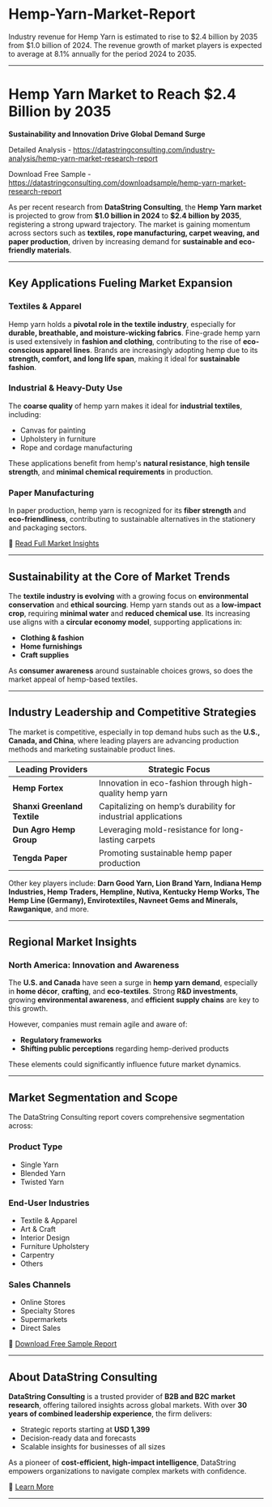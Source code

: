 # Hemp-Yarn-Market-Report

Industry revenue for Hemp Yarn is estimated to rise to $2.4 billion by 2035 from $1.0 billion of 2024. The revenue growth of market players is expected to average at 8.1% annually for the period 2024 to 2035.

---

# Hemp Yarn Market to Reach \$2.4 Billion by 2035

**Sustainability and Innovation Drive Global Demand Surge**

Detailed Analysis - https://datastringconsulting.com/industry-analysis/hemp-yarn-market-research-report

Download Free Sample - https://datastringconsulting.com/downloadsample/hemp-yarn-market-research-report

As per recent research from **DataString Consulting**, the **Hemp Yarn market** is projected to grow from **\$1.0 billion in 2024** to **\$2.4 billion by 2035**, registering a strong upward trajectory. The market is gaining momentum across sectors such as **textiles, rope manufacturing, carpet weaving, and paper production**, driven by increasing demand for **sustainable and eco-friendly materials**.

---

## Key Applications Fueling Market Expansion

### Textiles & Apparel

Hemp yarn holds a **pivotal role in the textile industry**, especially for **durable, breathable, and moisture-wicking fabrics**. Fine-grade hemp yarn is used extensively in **fashion and clothing**, contributing to the rise of **eco-conscious apparel lines**. Brands are increasingly adopting hemp due to its **strength, comfort, and long life span**, making it ideal for **sustainable fashion**.

### Industrial & Heavy-Duty Use

The **coarse quality** of hemp yarn makes it ideal for **industrial textiles**, including:

* Canvas for painting
* Upholstery in furniture
* Rope and cordage manufacturing

These applications benefit from hemp's **natural resistance**, **high tensile strength**, and **minimal chemical requirements** in production.

### Paper Manufacturing

In paper production, hemp yarn is recognized for its **fiber strength** and **eco-friendliness**, contributing to sustainable alternatives in the stationery and packaging sectors.

🔗 [Read Full Market Insights](https://datastringconsulting.com/industry-analysis/hemp-yarn-market-research-report)

---

## Sustainability at the Core of Market Trends

The **textile industry is evolving** with a growing focus on **environmental conservation** and **ethical sourcing**. Hemp yarn stands out as a **low-impact crop**, requiring **minimal water** and **reduced chemical use**. Its increasing use aligns with a **circular economy model**, supporting applications in:

* **Clothing & fashion**
* **Home furnishings**
* **Craft supplies**

As **consumer awareness** around sustainable choices grows, so does the market appeal of hemp-based textiles.

---

## Industry Leadership and Competitive Strategies

The market is competitive, especially in top demand hubs such as the **U.S., Canada, and China**, where leading players are advancing production methods and marketing sustainable product lines.

| **Leading Providers**        | **Strategic Focus**                                           |
| ---------------------------- | ------------------------------------------------------------- |
| **Hemp Fortex**              | Innovation in eco-fashion through high-quality hemp yarn      |
| **Shanxi Greenland Textile** | Capitalizing on hemp’s durability for industrial applications |
| **Dun Agro Hemp Group**      | Leveraging mold-resistance for long-lasting carpets           |
| **Tengda Paper**             | Promoting sustainable hemp paper production                   |

Other key players include:
**Darn Good Yarn, Lion Brand Yarn, Indiana Hemp Industries, Hemp Traders, Hempline, Nutiva, Kentucky Hemp Works, The Hemp Line (Germany), Envirotextiles, Navneet Gems and Minerals, Rawganique**, and more.

---

## Regional Market Insights

### North America: Innovation and Awareness

The **U.S. and Canada** have seen a surge in **hemp yarn demand**, especially in **home décor**, **crafting**, and **eco-textiles**. Strong **R\&D investments**, growing **environmental awareness**, and **efficient supply chains** are key to this growth.

However, companies must remain agile and aware of:

* **Regulatory frameworks**
* **Shifting public perceptions** regarding hemp-derived products

These elements could significantly influence future market dynamics.

---

## Market Segmentation and Scope

The DataString Consulting report covers comprehensive segmentation across:

### **Product Type**

* Single Yarn
* Blended Yarn
* Twisted Yarn

### **End-User Industries**

* Textile & Apparel
* Art & Craft
* Interior Design
* Furniture Upholstery
* Carpentry
* Others

### **Sales Channels**

* Online Stores
* Specialty Stores
* Supermarkets
* Direct Sales

📄 [Download Free Sample Report](https://datastringconsulting.com/downloadsample/hemp-yarn-market-research-report)

---

## About DataString Consulting

**DataString Consulting** is a trusted provider of **B2B and B2C market research**, offering tailored insights across global markets. With over **30 years of combined leadership experience**, the firm delivers:

* Strategic reports starting at **USD 1,399**
* Decision-ready data and forecasts
* Scalable insights for businesses of all sizes

As a pioneer of **cost-efficient, high-impact intelligence**, DataString empowers organizations to navigate complex markets with confidence.

🔗 [Learn More](https://datastringconsulting.com/)

---
